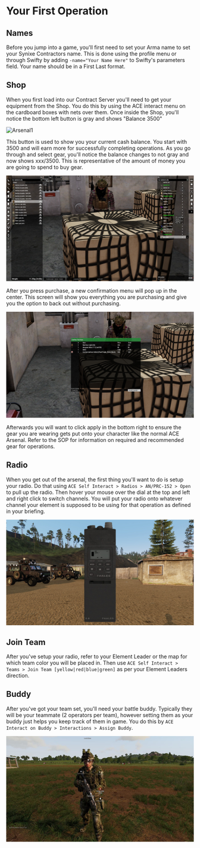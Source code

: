# Your First Operation

## Names

Before you jump into a game, you'll first need to set your Arma name to set your Synixe Contractors name. This is done using the profile menu or through Swifty by adding  `-name="Your Name Here"` to Swifty's parameters field. Your name should be in a First Last format.

## Shop

When you first load into our Contract Server you'll need to get your equipment from the Shop. You do this by using the ACE interact menu on the cardboard boxes with nets over them. Once inside the Shop, you'll notice the bottom left button is gray and shows "Balance 3500"

![Arsenal1](images/ars1.PNG)

This button is used to show you your current cash balance. You start with 3500 and will earn more for successfully completing operations. As you go through and select gear, you'll notice the balance changes to not gray and now shows xxx/3500. This is representative of the amount of money you are going to spend to buy gear.

![Arsenal2](images/ars2.jpg)

After you press purchase, a new confirmation menu will pop up in the center. This screen will show you everything you are purchasing and give you the option to back out without purchasing.

![Arsenal3](images/ars3.jpg)

Afterwards you will want to click apply in the bottom right to ensure the gear you are wearing gets put onto your character like the normal ACE Arsenal. Refer to the SOP for information on required and recommended gear for operations.

## Radio

When you get out of the arsenal, the first thing you'll want to do is setup your radio. Do that using `ACE Self Interact > Radios > AN/PRC-152 > Open`  to pull up the radio. Then hover your mouse over the dial at the top and left and right click to switch channels. You will put your radio onto whatever channel your element is supposed to be using for that operation as defined in your briefing.

![Radio](images/radio.jpg)

## Join Team

After you've setup your radio, refer to your Element Leader or the map for which team color you will be placed in. Then use `ACE Self Interact > Teams > Join Team [yellow|red|blue|green]` as per your Element Leaders direction.

## Buddy

After you've got your team set, you'll need your battle buddy. Typically they will be your teammate (2 operators per team), however setting them as your buddy just helps you keep track of them in game. You do this by `ACE Interact on Buddy > Interactions > Assign Buddy`.

![Buddy](images/buddy.jpg)
